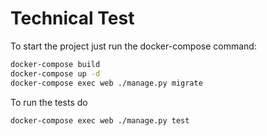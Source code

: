 # Technical Test

To start the project just run the docker-compose command:

```sh
docker-compose build
docker-compose up -d
docker-compose exec web ./manage.py migrate
```

To run the tests do

```sh
docker-compose exec web ./manage.py test
```